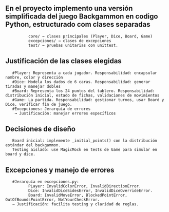 ## En el proyecto implemento una versión simplificada del juego Backgammon en codigo Python, estructurado com clases separadas

              core/ → clases principales (Player, Dice, Board, Game)
              excepciones/ → clases de excepciones
              test/ → pruebas unitarias con unittest.

## Justificación de las clases elegidas

       #Player: Representa a cada jugador. Responsabilidad: encapsular nombre, color y dirección
       #Dice: Modela los dados de 6 caras. Responsabilidad: generar tiradas y manejar dobles
       #Board: Representa los 24 puntos del tablero. Responsabilidad: distribución inicial, estado de fichas, validaciones de movimientos
       #Game: La partida. Responsabilidad: gestionar turnos, usar Board y Dice, verificar fin de juego.
       #Excepciones: Jerarquía de errores
        → Justificación: manejar errores específicos

## Decisiones de diseño

       Board inicial: implemente _initial_points() con la distribución estándar del backgammon.
       Testing aislado: use MagicMock en tests de Game para simular en board y dice.

## Excepciones y manejo de errores
       #Jerarquía en excepciones.py:
              PLayer: InvalidColorError, InvalidDirectionError.
              Dice: InvalidDiceSidesError, InvalidDiceOverrideError.
              Board: InvalidMoveError, BlockedPointError, OutOfBoundsPointError, NotYourCheckError.
       → Justificación: facilita testing y claridad de reglas.